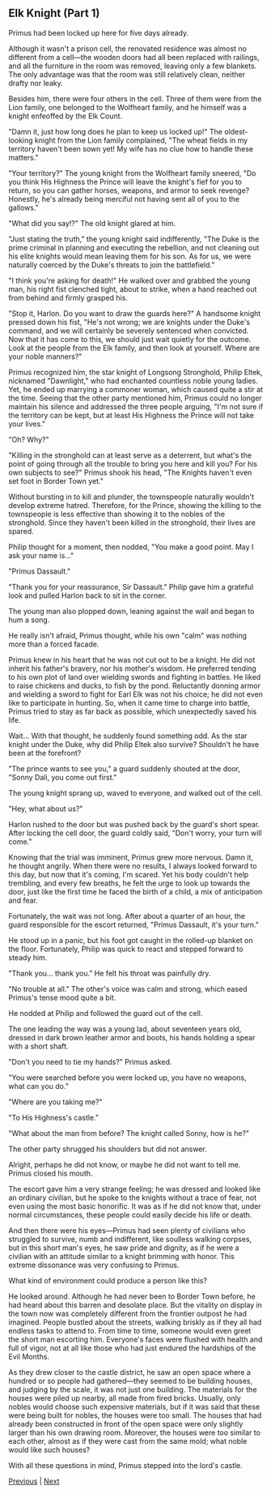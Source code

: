 ## Elk Knight (Part 1)
Primus had been locked up here for five days already.

Although it wasn't a prison cell, the renovated residence was almost no different from a cell—the wooden doors had all been replaced with railings, and all the furniture in the room was removed, leaving only a few blankets. The only advantage was that the room was still relatively clean, neither drafty nor leaky.

Besides him, there were four others in the cell. Three of them were from the Lion family, one belonged to the Wolfheart family, and he himself was a knight enfeoffed by the Elk Count.

"Damn it, just how long does he plan to keep us locked up!" The oldest-looking knight from the Lion family complained, "The wheat fields in my territory haven't been sown yet! My wife has no clue how to handle these matters."

"Your territory?" The young knight from the Wolfheart family sneered, "Do you think His Highness the Prince will leave the knight's fief for you to return, so you can gather horses, weapons, and armor to seek revenge? Honestly, he's already being merciful not having sent all of you to the gallows."

"What did you say!?" The old knight glared at him.

"Just stating the truth," the young knight said indifferently, "The Duke is the prime criminal in planning and executing the rebellion, and not cleaning out his elite knights would mean leaving them for his son. As for us, we were naturally coerced by the Duke's threats to join the battlefield."

"I think you're asking for death!" He walked over and grabbed the young man, his right fist clenched tight, about to strike, when a hand reached out from behind and firmly grasped his.

"Stop it, Harlon. Do you want to draw the guards here?" A handsome knight pressed down his fist, "He's not wrong; we are knights under the Duke's command, and we will certainly be severely sentenced when convicted. Now that it has come to this, we should just wait quietly for the outcome. Look at the people from the Elk family, and then look at yourself. Where are your noble manners?"



Primus recognized him, the star knight of Longsong Stronghold, Philip Eltek, nicknamed "Dawnlight," who had enchanted countless noble young ladies. Yet, he ended up marrying a commoner woman, which caused quite a stir at the time. Seeing that the other party mentioned him, Primus could no longer maintain his silence and addressed the three people arguing, "I'm not sure if the territory can be kept, but at least His Highness the Prince will not take your lives."



"Oh? Why?"



"Killing in the stronghold can at least serve as a deterrent, but what's the point of going through all the trouble to bring you here and kill you? For his own subjects to see?" Primus shook his head, "The Knights haven't even set foot in Border Town yet."



Without bursting in to kill and plunder, the townspeople naturally wouldn't develop extreme hatred. Therefore, for the Prince, showing the killing to the townspeople is less effective than showing it to the nobles of the stronghold. Since they haven't been killed in the stronghold, their lives are spared.



Philip thought for a moment, then nodded, "You make a good point. May I ask your name is..."



"Primus Dassault."



"Thank you for your reassurance, Sir Dassault." Philip gave him a grateful look and pulled Harlon back to sit in the corner.



The young man also plopped down, leaning against the wall and began to hum a song.



He really isn't afraid, Primus thought, while his own "calm" was nothing more than a forced facade.



Primus knew in his heart that he was not cut out to be a knight. He did not inherit his father's bravery, nor his mother's wisdom. He preferred tending to his own plot of land over wielding swords and fighting in battles. He liked to raise chickens and ducks, to fish by the pond. Reluctantly donning armor and wielding a sword to fight for Earl Elk was not his choice; he did not even like to participate in hunting. So, when it came time to charge into battle, Primus tried to stay as far back as possible, which unexpectedly saved his life.



Wait... With that thought, he suddenly found something odd. As the star knight under the Duke, why did Philip Eltek also survive? Shouldn't he have been at the forefront?



"The prince wants to see you," a guard suddenly shouted at the door, "Sonny Dali, you come out first."



The young knight sprang up, waved to everyone, and walked out of the cell.



"Hey, what about us?"



Harlon rushed to the door but was pushed back by the guard's short spear. After locking the cell door, the guard coldly said, "Don't worry, your turn will come."



Knowing that the trial was imminent, Primus grew more nervous. Damn it, he thought angrily. When there were no results, I always looked forward to this day, but now that it's coming, I'm scared. Yet his body couldn't help trembling, and every few breaths, he felt the urge to look up towards the door, just like the first time he faced the birth of a child, a mix of anticipation and fear.



Fortunately, the wait was not long. After about a quarter of an hour, the guard responsible for the escort returned, "Primus Dassault, it's your turn."



He stood up in a panic, but his foot got caught in the rolled-up blanket on the floor. Fortunately, Philip was quick to react and stepped forward to steady him.



"Thank you... thank you." He felt his throat was painfully dry.

"No trouble at all." The other's voice was calm and strong, which eased Primus's tense mood quite a bit.

He nodded at Philip and followed the guard out of the cell.

The one leading the way was a young lad, about seventeen years old, dressed in dark brown leather armor and boots, his hands holding a spear with a short shaft.

"Don't you need to tie my hands?" Primus asked.

"You were searched before you were locked up, you have no weapons, what can you do."

"Where are you taking me?"

"To His Highness's castle."

"What about the man from before? The knight called Sonny, how is he?"



The other party shrugged his shoulders but did not answer.



Alright, perhaps he did not know, or maybe he did not want to tell me. Primus closed his mouth.



The escort gave him a very strange feeling; he was dressed and looked like an ordinary civilian, but he spoke to the knights without a trace of fear, not even using the most basic honorific. It was as if he did not know that, under normal circumstances, these people could easily decide his life or death.



And then there were his eyes—Primus had seen plenty of civilians who struggled to survive, numb and indifferent, like soulless walking corpses, but in this short man's eyes, he saw pride and dignity, as if he were a civilian with an attitude similar to a knight brimming with honor. This extreme dissonance was very confusing to Primus.



What kind of environment could produce a person like this?



He looked around. Although he had never been to Border Town before, he had heard about this barren and desolate place. But the vitality on display in the town now was completely different from the frontier outpost he had imagined. People bustled about the streets, walking briskly as if they all had endless tasks to attend to. From time to time, someone would even greet the short man escorting him. Everyone's faces were flushed with health and full of vigor, not at all like those who had just endured the hardships of the Evil Months.



As they drew closer to the castle district, he saw an open space where a hundred or so people had gathered—they seemed to be building houses, and judging by the scale, it was not just one building. The materials for the houses were piled up nearby, all made from fired bricks. Usually, only nobles would choose such expensive materials, but if it was said that these were being built for nobles, the houses were too small. The houses that had already been constructed in front of the open space were only slightly larger than his own drawing room. Moreover, the houses were too similar to each other, almost as if they were cast from the same mold; what noble would like such houses?



With all these questions in mind, Primus stepped into the lord's castle.





[Previous](CH0131.md) | [Next](CH0133.md)
